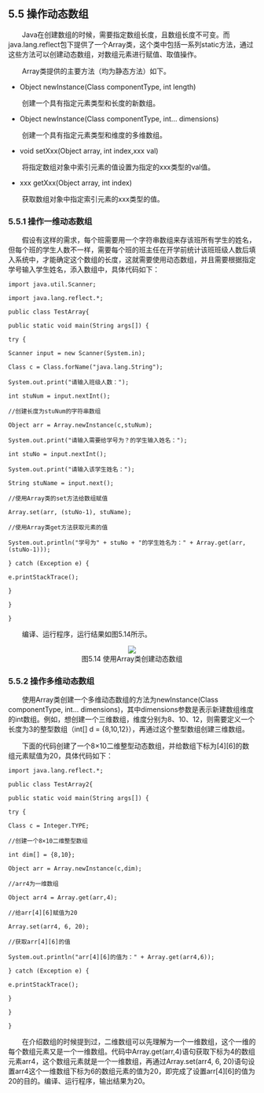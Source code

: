 ## 5.5  操作动态数组
 

&emsp;&emsp;Java在创建数组的时候，需要指定数组长度，且数组长度不可变。而java.lang.reflect包下提供了一个Array类，这个类中包括一系列static方法，通过这些方法可以创建动态数组，对数组元素进行赋值、取值操作。

&emsp;&emsp;Array类提供的主要方法（均为静态方法）如下。


- Object newInstance(Class componentType, int length)  

&emsp;&emsp;创建一个具有指定元素类型和长度的新数组。  

- Object newInstance(Class componentType, int... dimensions)  

&emsp;&emsp;创建一个具有指定元素类型和维度的多维数组。  

- void setXxx(Object array, int index,xxx val)  

&emsp;&emsp;将指定数组对象中索引元素的值设置为指定的xxx类型的val值。  

- xxx getXxx(Object array, int index)  

&emsp;&emsp;获取数组对象中指定索引元素的xxx类型的值。  



### 5.5.1  操作一维动态数组  

&emsp;&emsp;假设有这样的需求，每个班需要用一个字符串数组来存该班所有学生的姓名，但每个班的学生人数不一样，需要每个班的班主任在开学前统计该班班级人数后填入系统中，才能确定这个数组的长度，这就需要使用动态数组，并且需要根据指定学号输入学生姓名，添入数组中，具体代码如下：


```
import java.util.Scanner;

import java.lang.reflect.*;

public class TestArray{

public static void main(String args[]) {

try {

Scanner input = new Scanner(System.in);

Class c = Class.forName("java.lang.String");

System.out.print("请输入班级人数：");

int stuNum = input.nextInt();

//创建长度为stuNum的字符串数组              

Object arr = Array.newInstance(c,stuNum);     

System.out.print("请输入需要给学号为？的学生输入姓名：");

int stuNo = input.nextInt();    

System.out.print("请输入该学生姓名：");

String stuName = input.next();

//使用Array类的set方法给数组赋值

Array.set(arr, (stuNo-1), stuName);

//使用Array类get方法获取元素的值

System.out.println("学号为" + stuNo + "的学生姓名为：" + Array.get(arr,(stuNo-1)));

} catch (Exception e) {

e.printStackTrace();

}

}

}
```


&emsp;&emsp;编译、运行程序，运行结果如图5.14所示。



<center><img src="https://labfile.oss.aliyuncs.com/library/textbook-java2/img/d5z/tu5.14.png" /></center>  
<center>图5.14  使用Array类创建动态数组</center>  



### 5.5.2  操作多维动态数组  

&emsp;&emsp;使用Array类创建一个多维动态数组的方法为newInstance(Class componentType, int... dimensions)，其中dimensions参数是表示新建数组维度的int数组。例如，想创建一个三维数组，维度分别为8、10、12，则需要定义一个长度为3的整型数组（int[] d = {8,10,12}），再通过这个整型数组创建三维数组。

&emsp;&emsp;下面的代码创建了一个8×10二维整型动态数组，并给数组下标为[4][6]的数组元素赋值为20，具体代码如下：


```
import java.lang.reflect.*;

public class TestArray2{

public static void main(String args[]) {

try {

Class c = Integer.TYPE;

//创建一个8×10二维整型数组

int dim[] = {8,10};

Object arr = Array.newInstance(c,dim);

//arr4为一维数组

Object arr4 = Array.get(arr,4);

//给arr[4][6]赋值为20

Array.set(arr4, 6, 20);

//获取arr[4][6]的值

System.out.println("arr[4][6]的值为：" + Array.get(arr4,6));

} catch (Exception e) {

e.printStackTrace();

}

}

}
```


&emsp;&emsp;在介绍数组的时候提到过，二维数组可以先理解为一个一维数组，这个一维的每个数组元素又是一个一维数组。代码中Array.get(arr,4)语句获取下标为4的数组元素arr4，这个数组元素就是一个一维数组，再通过Array.set(arr4, 6, 20)语句设置arr4这个一维数组下标为6的数组元素的值为20，即完成了设置arr[4][6]的值为20的目的。编译、运行程序，输出结果为20。

 
